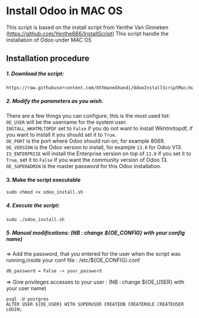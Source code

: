 # Install Odoo in MAC OS

This script is based on the install script from Yenthe Van Ginneken (https://github.com/Yenthe666/InstallScript)
This script handle the installation of Odoo under MAC OS

## Installation procedure

##### 1. Download the script:
```
https://raw.githubusercontent.com/OthmaneGhandi/OdooInstallScriptMac/master/odoo_install.sh
```
##### 2. Modify the parameters as you wish.
There are a few things you can configure, this is the most used list:<br/>
```OE_USER``` will be the username for the system user.<br/>
```INSTALL_WKHTMLTOPDF``` set to ```False``` if you do not want to install Wkhtmltopdf, if you want to install it you should set it to ```True```.<br/>
```OE_PORT``` is the port where Odoo should run on, for example 8069.<br/>
```OE_VERSION``` is the Odoo version to install, for example ```13.0``` for Odoo V13.<br/>
```IS_ENTERPRISE``` will install the Enterprise version on top of ```13.0``` if you set it to ```True```, set it to ```False``` if you want the community version of Odoo 13.<br/>
```OE_SUPERADMIN``` is the master password for this Odoo installation.<br/>

#### 3. Make the script executable
```
sudo chmod +x odoo_install.sh
```
##### 4. Execute the script:
```
sudo ./odoo_install.sh
```
##### 5. Manual modifications: (NB : change ${OE_CONFIG} with your config name)
=> Add the password, that you entered for the user when the script was running,inside your conf file : /etc/${OE_CONFIG}.conf
```
db_password = False -> your_password
```
=> Give privileges accesses to your user : (NB : change ${OE_USER} with your user name)
 ```
psql -U postgres
ALTER USER ${OE_USER} WITH SUPERUSER CREATEDB CREATEROLE CREATEUSER LOGIN;
```
